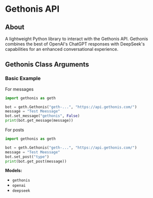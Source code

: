 # Gethonis API

## About

A lightweight Python library to interact with the Gethonis API. Gethonis combines the best of OpenAI's ChatGPT responses with DeepSeek's capabilities for an enhanced conversational experience.


## Gethonis Class Arguments

### Basic Example

For messages

```python
import gethonis as geth

bot = geth.Gethonis("geth-...", "https://api.gethonis.com/")
message = "Test Meessage"
bot.set_message("gethonis", False)
print(bot.get_message(message))
```

For posts

```python
import gethonis as geth

bot = geth.Gethonis("geth-...", "https://api.gethonis.com/")
message = "Test Meessage"
bot.set_post("type")
print(bot.get_post(message))
```

**Models:**
* `gethonis`
* `openai`
* `deepseek`
